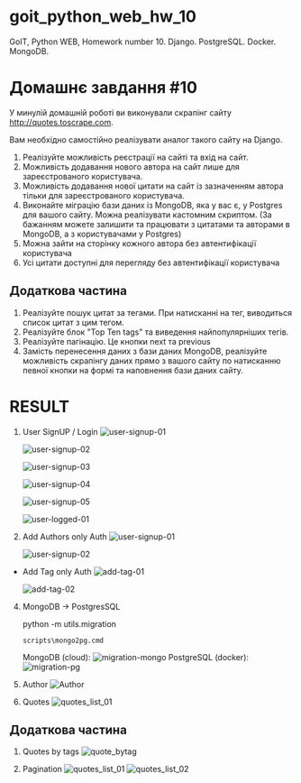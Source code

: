 # goit_python_web_hw_10
GoIT, Python WEB, Homework number 10. Django. PostgreSQL. Docker. MongoDB. 

# Домашнє завдання #10

У минулій домашній роботі ви виконували скрапінг сайту http://quotes.toscrape.com.

Вам необхідно самостійно реалізувати аналог такого сайту на Django.

1. Реалізуйте можливість реєстрації на сайті та вхід на сайт.
2. Можливість додавання нового автора на сайт лише для зареєстрованого користувача.
3. Можливість додавання нової цитати на сайт із зазначенням автора тільки для зареєстрованого користувача.
4. Виконайте міграцію бази даних із MongoDB, яка у вас є, у Postgres для вашого сайту. Можна реалізувати кастомним скриптом. (За бажанням можете залишити та працювати з цитатами та авторами в MongoDB, а з користувачами у Postgres)
5. Можна зайти на сторінку кожного автора без автентифікації користувача
6. Усі цитати доступні для перегляду без автентифікації користувача

## Додаткова частина

1. Реалізуйте пошук цитат за тегами. При натисканні на тег, виводиться список цитат з цим тегом.
2. Реалізуйте блок "Top Ten tags" та виведення найпопулярніших тегів.
3. Реалізуйте пагінацію. Це кнопки next та previous
4. Замість перенесення даних з бази даних MongoDB, реалізуйте можливість скрапінгу даних прямо з вашого сайту по натисканню певної кнопки на формі та наповнення бази даних сайту.


# RESULT

1. User SignUP / Login
    ![user-signup-01](doc/user-signup-01.png)

    ![user-signup-02](doc/user-signup-02.png)

    ![user-signup-03](doc/user-signup-03.png)

    ![user-signup-04](doc/user-signup-04.png)

    ![user-signup-05](doc/user-signup-05.png)

    ![user-logged-01](doc/user-logged-01.png)

2. Add Authors only Auth
    ![user-signup-01](doc/add_author_01.png)

    ![user-signup-02](doc/add_author_02.png)
- Add Tag only Auth
    ![add-tag-01](doc/add_tag_01.png)

    ![add-tag-02](doc/add_tag_02.png)



4. MongoDB -> PostgresSQL

    python -m utils.migration

    `scripts\mongo2pg.cmd`

    MongoDB (cloud):
    ![migration-mongo](doc/migration-mongo-01.png)
    PostgreSQL (docker):
    ![migration-pg](doc/migration-pg-01.png)


5. Author
   ![Author](doc/author_01.png)
6. Quotes
    ![quotes_list_01](doc/quotes_list_01.png)

## Додаткова частина

1. Quotes by tags
    ![quote_bytag](doc/quote_bytag_list_01.png)

3. Pagination
    ![quotes_list_01](doc/quotes_list_01.png)
    ![quotes_list_02](doc/quotes_list_02.png)